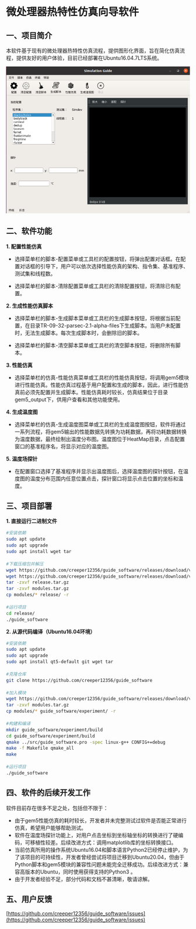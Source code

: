 # 微处理器热特性仿真向导软件

## 一、项目简介
本软件基于现有的微处理器热特性仿真流程，提供图形化界面，旨在简化仿真流程，提供友好的用户体验，目前已经部署在Ubuntu16.04.7LTS系统。

<img src="doc/gui.png">

## 二、软件功能
**1. 配置性能仿真**

* 选择菜单栏的脚本-配置菜单或工具栏的配置按钮，将弹出配置对话框。在配置对话框的引导下，用户可以依次选择性能仿真的架构、指令集、基准程序、测试集和线程数。

* 选择菜单栏的脚本-清除配置菜单或工具栏的清除配置按钮，将清除已有配置。

**2. 生成性能仿真脚本**

* 选择菜单栏的脚本-生成脚本菜单或工具栏的生成脚本按钮，将根据当前配置，在目录TR-09-32-parsec-2.1-alpha-files下生成脚本。当用户未配置时，无法生成脚本。每次生成脚本时，会删除旧的脚本。

* 选择菜单栏的脚本-清空脚本菜单或工具栏的清空脚本按钮，将删除所有脚本。

**3. 性能仿真**

* 选择菜单栏的仿真-性能仿真菜单或工具栏的性能仿真按钮，将调用gem5模块进行性能仿真。性能仿真过程基于用户配置和生成的脚本，因此，进行性能仿真前必须先配置并生成脚本。性能仿真耗时较长，仿真结果位于目录gem5_output下，供用户查看和其他功能使用。

**4. 生成温度图**
  
* 选择菜单栏的仿真-生成温度图菜单或工具栏的生成温度图按钮，软件将通过一系列流程，将gem5输出的性能数据先转换为功耗数据，再将功耗数据转换为温度数据，最终绘制出温度分布图。温度图位于HeatMap目录，点击配置窗口的基准程序名，将显示对应的温度图。

**5. 温度场探针**

* 在配置窗口选择了基准程序并显示出温度图后，选择温度图的探针按钮，在温度图的温度分布范围内任意位置点击，探针窗口将显示点击位置的坐标和温度。

## 三、项目部署
**1. 直接运行二进制文件**
```bash
#安装依赖
sudo apt update
sudo apt upgrade
sudo apt install wget tar

#下载压缩包并解压
wget https://github.com/creeper12356/guide_software/releases/download/v2.0.0-alpha/release.tar.gz
wget https://github.com/creeper12356/guide_software/releases/download/v2.0.0-alpha/modules.tar.gz
tar -zxvf release.tar.gz
tar -zxvf modules.tar.gz
cp modules/* release/ -r

#运行项目
cd release/
./guide_software
```
**2. 从源代码编译（Ubuntu16.04环境）**
```bash
#安装依赖
sudo apt update
sudo apt upgrade
sudo apt install qt5-default git wget tar

#克隆仓库
git clone https://github.com/creeper12356/guide_software

#加入模块
wget https://github.com/creeper12356/guide_software/releases/download/v2.0.0-alpha/modules.tar.gz
tar -zxvf modules.tar.gz
cp modules/* guide_software/experiment/ -r

#构建和编译
mkdir guide_software/experiment/build
cd guide_software/experiment/build
qmake ../src/guide_software.pro -spec linux-g++ CONFIG+=debug
make -f Makefile qmake_all
make

#运行项目
./guide_software

```

## 四、软件的后续开发工作
软件目前存在很多不足之处，包括但不限于：
* 由于gem5性能仿真的耗时较长，开发者并未完整测试过软件是否能正常进行仿真，希望用户能够帮助测试。
* 软件在温度场探针功能上，对用户点击坐标到坐标轴坐标的转换进行了硬编码，可移植性较差。后续改进方式：调用matplotlib库的坐标转换接口。
* 当前仿真所用的操作系统Ubuntu16.04和脚本语言Python2已经停止维护，为了该项目的可持续性，开发者曾经尝试将项目迁移到Ubuntu20.04，但由于Python脚本和gem5模块的兼容性问题未能完全迁移成功。后续改进方式：兼容高版本的Ubuntu，同时使用获得支持的Python3 。
* 由于开发者经验不足，部分代码和文档不甚清晰，敬请谅解。

## 五、用户反馈
[https://github.com/creeper12356/guide_software/issues](https://github.com/creeper12356/guide_software/issues)
